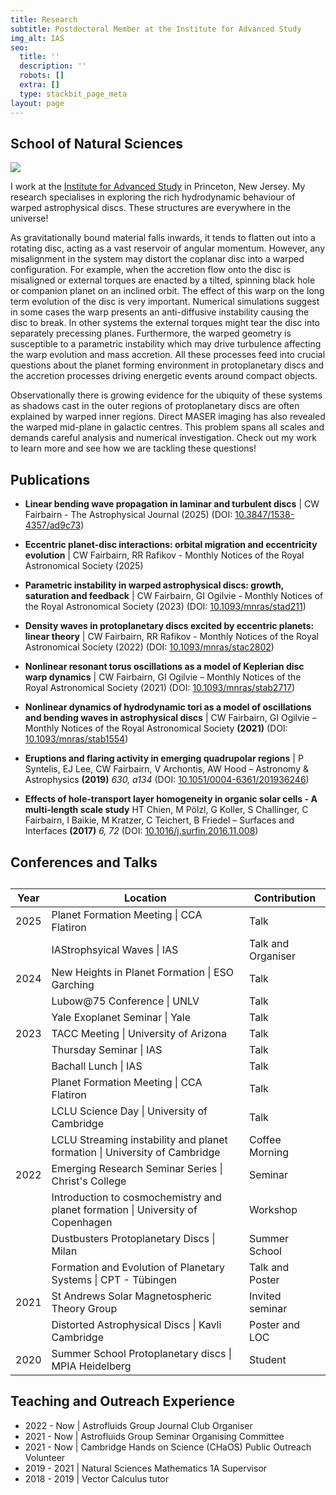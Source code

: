 ```yaml
---
title: Research
subtitle: Postdoctoral Member at the Institute for Advanced Study
img_alt: IAS
seo:
  title: ''
  description: ''
  robots: []
  extra: []
  type: stackbit_page_meta
layout: page
---
```

## School of Natural Sciences

![](/\_static/app-assets/images/warped_disc.jpeg)

I work at the [Institute for Advanced Study](https://www.ias.edu/scholars/callum-w-fairbairn) in Princeton, New Jersey. My research specialises in exploring the rich hydrodynamic behaviour of warped astrophysical discs. These structures are everywhere in the universe!

As gravitationally bound material falls inwards, it tends to flatten out into a rotating disc, acting as a vast reservoir of angular momentum. However, any misalignment in the system may distort the coplanar disc into a warped configuration. For example, when the accretion flow onto the disc is misaligned or external torques are enacted by a tilted, spinning black hole or companion planet on an inclined orbit. The effect of this warp on the long term evolution of the disc is very important. Numerical simulations suggest in some cases the warp presents an anti-diffusive instability causing the disc to break. In other systems the external torques might tear the disc into separately precessing planes. Furthermore, the warped geometry is susceptible to a parametric instability which may drive turbulence affecting the warp evolution and mass accretion. All these processes feed into crucial questions about the planet forming environment in protoplanetary discs and the accretion processes driving energetic events around compact objects.

Observationally there is growing evidence for the ubiquity of these systems as shadows cast in the outer regions of protoplanetary discs are often explained by warped inner regions. Direct MASER imaging has also revealed the warped mid-plane in galactic centres. This problem spans all scales and demands careful analysis and numerical investigation. Check out my work to learn more and see how we are tackling these questions!

## Publications

*   **Linear bending wave propagation in laminar and turbulent discs** | CW Fairbairn - The Astrophysical Journal (2025) (DOI: [10.3847/1538-4357/ad9c73](https://doi.org/10.3847/1538-4357/ad9c73))

*   **Eccentric planet-disc interactions: orbital migration and eccentricity evolution** | CW Fairbairn, RR Rafikov - Monthly Notices of the Royal Astronomical Society (2025)

*   **Parametric instability in warped astrophysical discs: growth, saturation and feedback** | CW Fairbairn, GI Ogilvie - Monthly Notices of the Royal Astronomical Society (2023) (DOI: [10.1093/mnras/stad211](https://doi.org/10.1093/mnras/stad211))

*   **Density waves in protoplanetary discs excited by eccentric planets: linear theory** | CW Fairbairn, RR Rafikov - Monthly Notices of the Royal Astronomical Society (2022) (DOI: [10.1093/mnras/stac2802](https://doi.org/10.1093/mnras/stac2802))

*   **Nonlinear resonant torus oscillations as a model of Keplerian disc warp dynamics** | CW Fairbairn, GI Ogilvie – Monthly Notices of the Royal Astronomical Society (2021) (DOI: [10.1093/mnras/stab2717](https://doi.org/10.1093/mnras/stab2717))

*   **Nonlinear dynamics of hydrodynamic tori as a model of oscillations and bending waves in astrophysical discs** | CW Fairbairn, GI Ogilvie – Monthly Notices of the Royal Astronomical Society **(2021)** (DOI: [10.1093/mnras/stab1554](https://doi.org/10.1093/mnras/stab1554))

*   **Eruptions and flaring activity in emerging quadrupolar regions** | P Syntelis, EJ Lee, CW Fairbairn, V Archontis, AW Hood – Astronomy & Astrophysics **(2019)** *630, a134* (DOI: [10.1051/0004-6361/201936246](http://dx.doi.org/10.1051/0004-6361/201936246))

*   **Effects of hole-transport layer homogeneity in organic solar cells - A multi-length scale study**   HT Chien, M Pölzl, G Koller, S Challinger, C Fairbairn, I Baikie, M Kratzer, C Teichert, B Friedel – Surfaces and Interfaces **(2017)** *6, 72* (DOI: [10.1016/j.surfin.2016.11.008](http://dx.doi.org/10.1016/j.surfin.2016.11.008))

## Conferences and Talks

<div class="responsive-table">
<table> <caption></caption>
<thead><tr>
    <th>Year</th>
    <th>Location</th>
    <th>Contribution</th>
</tr> </thead>
<tbody>

<tr>
    <td>2025</td>
    <td>Planet Formation Meeting | CCA Flatiron</td>
    <td>Talk</td>
</tr>
<tr>
    <td></td>
    <td>IAStrophsyical Waves | IAS</td>
    <td>Talk and Organiser</td>
</tr>

<tr>
    <td>2024</td>
    <td>New Heights in Planet Formation | ESO Garching</td>
    <td>Talk</td>
</tr>
<tr>
    <td></td>
    <td>Lubow@75 Conference | UNLV</td>
    <td>Talk</td>
</tr>
<tr>
    <td></td>
    <td>Yale Exoplanet Seminar | Yale</td>
    <td>Talk</td>
</tr>

<tr>
    <td>2023</td>
    <td>TACC Meeting | University of Arizona</td>
    <td>Talk</td>
</tr>
<tr>
    <td></td>
    <td>Thursday Seminar | IAS</td>
    <td>Talk</td>
</tr>
<tr>
    <td></td>
    <td>Bachall Lunch | IAS</td>
    <td>Talk</td>
</tr>
<tr>
    <td></td>
    <td>Planet Formation Meeting | CCA Flatiron</td>
    <td>Talk</td>
</tr>
<tr>
    <td></td>
    <td>LCLU Science Day | University of Cambridge</td>
    <td>Talk</td>
</tr>
<tr>
    <td></td>
    <td>LCLU Streaming instability and planet formation | University of Cambridge</td>
    <td>Coffee Morning</td>
</tr>

<tr>
    <td>2022</td>
    <td>Emerging Research Seminar Series | Christ's College</td>
    <td>Seminar</td>
</tr>
    <td></td>
    <td>Introduction to cosmochemistry and planet formation | University of Copenhagen</td>
    <td>Workshop</td>
</tr>
<tr>
    <td></td>
    <td> Dustbusters Protoplanetary Discs | Milan</td>
    <td>Summer School</td>
</tr>
<tr>
    <td></td>
    <td> Formation and Evolution of Planetary Systems | CPT - T&#252bingen</td>
    <td>Talk and Poster</td>
</tr>

<tr>
    <td>2021</td>
    <td>St Andrews Solar Magnetospheric Theory Group</td>
    <td>Invited seminar</td>
</tr>
    <td></td>
    <td>Distorted Astrophysical Discs | Kavli Cambridge</td>
    <td>Poster and LOC</td>
</tr>
<tr>
    <td>2020</td>
    <td>Summer School Protoplanetary discs | MPIA Heidelberg</td>
    <td>Student</td>
</tr>

</tbody> </table>
 </div>

## Teaching and Outreach Experience

*   2022 - Now  | Astrofluids Group Journal Club Organiser
*   2021 - Now  | Astrofluids Group Seminar Organising Committee
*   2021 - Now  | Cambridge Hands on Science (CHaOS) Public Outreach Volunteer
*   2019 - 2021 | Natural Sciences Mathematics 1A Supervisor
*   2018 - 2019 | Vector Calculus tutor
